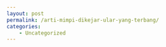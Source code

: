 ```yaml
---
layout: post
permalink: /arti-mimpi-dikejar-ular-yang-terbang/
categories:
    - Uncategorized
---
```


